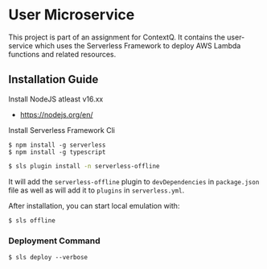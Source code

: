 # User Microservice

This project is part of an assignment for ContextQ. It contains the user-service which uses the Serverless Framework to deploy AWS Lambda functions and related resources.


## Installation Guide

Install NodeJS atleast v16.xx

- https://nodejs.org/en/

Install Serverless Framework Cli

```
$ npm install -g serverless
$ npm install -g typescript

```

```bash
$ sls plugin install -n serverless-offline
```

It will add the `serverless-offline` plugin to `devDependencies` in `package.json` file as well as will add it to `plugins` in `serverless.yml`.

After installation, you can start local emulation with:

```
$ sls offline
```

### Deployment Command

```
$ sls deploy --verbose

```

